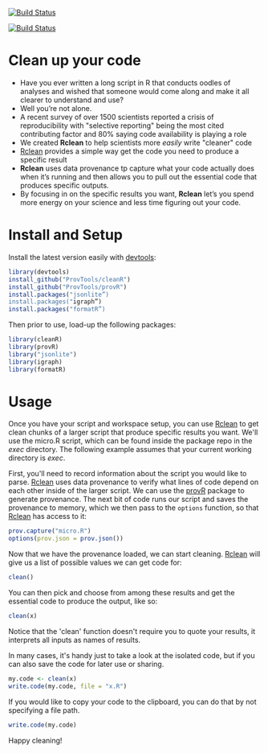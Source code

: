 [![Build Status](https://travis-ci.org/ProvTools/Rclean.svg?branch=master)](https://travis-ci.org/ProvTools/Rclean)

[![Build Status](https://travis-ci.org/ProvTools/Rclean.svg?branch=dev)](https://travis-ci.org/ProvTools/Rclean)

Clean up your code
==================

- Have you ever written a long script in R that conducts oodles of
  analyses and wished that someone would come along and make it all
  clearer to understand and use?
- Well you’re not alone. 
- A recent survey of over 1500 scientists reported a crisis of
  reproducibility with "selective reporting" being the most cited
  contributing factor and 80% saying code availability is playing a
  role
- We created **Rclean** to help scientists more *easily* write "cleaner" code
- [Rclean](https://github.com/ProvTools/Rclean) provides a simple way
  get the code you need to produce a specific result
- **Rclean** uses data provenance tp capture what your code actually
  does when it’s running and then allows you to pull out the essential
  code that produces specific outputs.
- By focusing in on the specific results you want, **Rclean** let’s
  you spend more energy on your science and less time figuring out
  your code.


Install and Setup
=================

Install the latest version easily with [devtools](https://github.com/hadley/devtools):

```R
library(devtools)
install_github("ProvTools/cleanR")
install_github("ProvTools/provR")
install.packages("jsonlite”)
install.packages("igraph”)
install.packages("formatR”)
```

Then prior to use, load-up the following packages:

```R
library(cleanR)
library(provR)
library("jsonlite")
library(igraph)
library(formatR)
```

Usage
=====

Once you have your script and workspace setup, you can use
[Rclean](https://github.com/ProvTools/Rclean) to get clean chunks of a
larger script that produce specific results you want. We'll use the
micro.R script, which can be found inside the package repo in the
*exec* directory. The following example assumes that your current
working directory is *exec*. 

First, you'll need to record information about the script you would
like to parse. [Rclean](https://github.com/ProvTools/Rclean) uses data
provenance to verify what lines of code depend on each other inside of
the larger script. We can use the
[provR](https://github.com/ProvTools/provR) package to generate
provenance. The next bit of code runs our script and saves the
provenance to memory, which we then pass to the `options` function, so that [Rclean](https://github.com/ProvTools/Rclean) has access to it:

```R
prov.capture("micro.R")
options(prov.json = prov.json())
```

Now that we have the provenance loaded, we can start
cleaning. [Rclean](https://github.com/ProvTools/Rclean) will give us a
list of possible values we can get code for:

```R
clean()

```

You can then pick and choose from among these results and get the
essential code to produce the output, like so:

```R
clean(x)

```

Notice that the 'clean' function doesn't require you to quote your
results, it interprets all inputs as names of results. 

In many cases, it's handy just to take a look at the isolated code,
but if you can also save the code for later use or sharing.

```R
my.code <- clean(x)
write.code(my.code, file = "x.R")

```

If you would like to copy your code to the clipboard, you can do that
by not specifying a file path. 

```R
write.code(my.code)

```

Happy cleaning!
